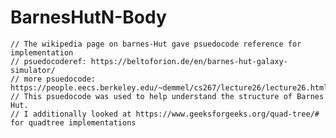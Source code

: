 # BarnesHutN-Body

	// The wikipedia page on barnes-Hut gave psuedocode reference for implementation
	// psuedocoderef: https://beltoforion.de/en/barnes-hut-galaxy-simulator/
	// more psuedocode: https://people.eecs.berkeley.edu/~demmel/cs267/lecture26/lecture26.html#link_4
	// This psuedocode was used to help understand the structure of Barnes Hut.
	// I additionally looked at https://www.geeksforgeeks.org/quad-tree/# for quadtree implementations
